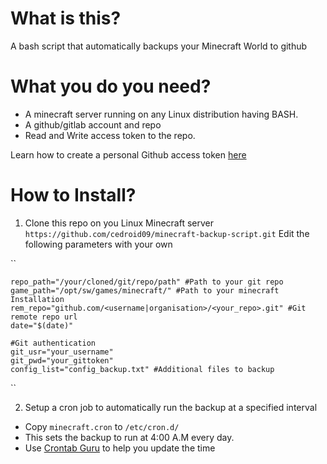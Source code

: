 # What is this?
A bash script that automatically backups your Minecraft World to github

# What you do you need?

* A minecraft server running on any Linux distribution having BASH.
* A github/gitlab account and repo
* Read and Write access token to the repo.

Learn how to create a personal Github access token [here](https://docs.github.com/en/github/authenticating-to-github/creating-a-personal-access-token)

# How to Install?
 1. Clone this repo on you Linux Minecraft server `https://github.com/cedroid09/minecraft-backup-script.git`
 Edit the following parameters with your own

 ``

    repo_path="/your/cloned/git/repo/path" #Path to your git repo
    game_path="/opt/sw/games/minecraft/" #Path to your minecraft Installation
    rem_repo="github.com/<username|organisation>/<your_repo>.git" #Git remote repo url
    date="$(date)"

    #Git authentication
    git_usr="your_username" 
    git_pwd="your_gittoken"
    config_list="config_backup.txt" #Additional files to backup
``

2. Setup a cron job to automatically run the backup at a specified interval
* Copy `minecraft.cron` to `/etc/cron.d/`
* This sets the backup to run at 4:00 A.M every day.
* Use [Crontab Guru](https://crontab.guru/) to help you update the time